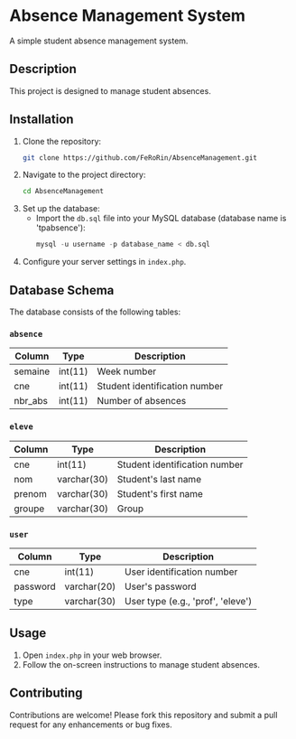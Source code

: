 # Absence Management System

A simple student absence management system.

## Description

This project is designed to manage student absences.


## Installation

1. Clone the repository:
    ```bash
    git clone https://github.com/FeRoRin/AbsenceManagement.git
    ```
2. Navigate to the project directory:
    ```bash
    cd AbsenceManagement
    ```
3. Set up the database:
    - Import the `db.sql` file into your MySQL database (database name is 'tpabsence'):
        ```sql
        mysql -u username -p database_name < db.sql
        ```
4. Configure your server settings in `index.php`.

## Database Schema

The database consists of the following tables:

### `absence`
| Column    | Type    | Description                      |
|-----------|---------|----------------------------------|
| semaine   | int(11) | Week number                      |
| cne       | int(11) | Student identification number    |
| nbr_abs   | int(11) | Number of absences               |

### `eleve`
| Column    | Type         | Description                      |
|-----------|--------------|----------------------------------|
| cne       | int(11)      | Student identification number    |
| nom       | varchar(30)  | Student's last name              |
| prenom    | varchar(30)  | Student's first name             |
| groupe    | varchar(30)  | Group                            |

### `user`
| Column    | Type         | Description                      |
|-----------|--------------|----------------------------------|
| cne       | int(11)      | User identification number       |
| password  | varchar(20)  | User's password                  |
| type      | varchar(30)  | User type (e.g., 'prof', 'eleve')|

## Usage

1. Open `index.php` in your web browser.
2. Follow the on-screen instructions to manage student absences.

## Contributing

Contributions are welcome! Please fork this repository and submit a pull request for any enhancements or bug fixes.
